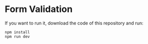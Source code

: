 # Form Validation


If you want to run it, download the code of this repository and run:



```
npm install
npm run dev
```
